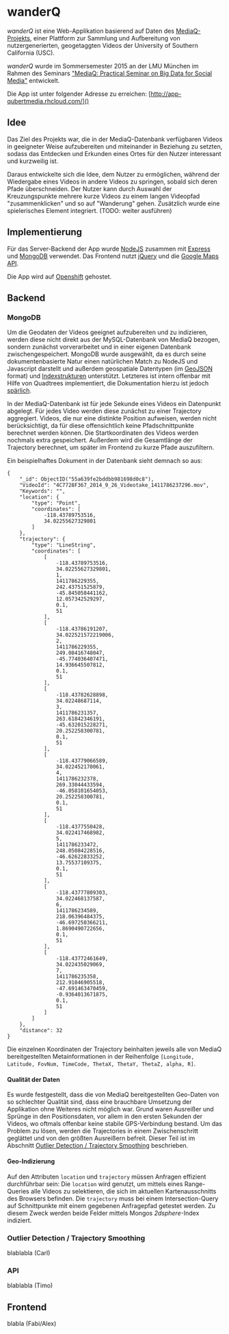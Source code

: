 # wanderQ

*wanderQ* ist eine Web-Applikation basierend auf Daten des [MediaQ-Projekts](http://mediaq.usc.edu/), einer Plattform zur Sammlung und Aufbereitung von nutzergenerierten, geogetaggten Videos der University of Southern California (USC).

*wanderQ* wurde im Sommersemester 2015 an der LMU München im Rahmen des Seminars ["MediaQ: Practical Seminar on Big Data for Social Media"](http://www.dbs.ifi.lmu.de/cms/Hauptseminar_%22MediaQ:_Practical_Seminar_on_Big_Data_for_Social_Media%22) entwickelt.

Die App ist unter folgender Adresse zu erreichen: [http://app-qubertmedia.rhcloud.com/]()

## Idee

Das Ziel des Projekts war, die in der MediaQ-Datenbank verfügbaren Videos in geeigneter Weise aufzubereiten und miteinander in Beziehung zu setzten, sodass das Entdecken und Erkunden eines Ortes für den Nutzer interessant und kurzweilig ist.

Daraus entwickelte sich die Idee, dem Nutzer zu ermöglichen, während der Wiedergabe eines Videos in andere Videos zu springen, sobald sich deren Pfade überschneiden. Der Nutzer kann durch Auswahl der Kreuzungspunkte mehrere kurze Videos zu einem langen Videopfad "zusammenklicken" und so auf "Wanderung" gehen. Zusätzlich wurde eine spielerisches Element integriert. (TODO: weiter ausführen)

## Implementierung

Für das Server-Backend der App wurde [NodeJS](https://nodejs.org/) zusammen mit [Express](http://expressjs.com/) und [MongoDB](https://www.mongodb.org/) verwendet. Das Frontend nutzt [jQuery](https://jquery.com/) und die [Google Maps API](https://developers.google.com/maps/documentation/javascript/?hl=de).

Die App wird auf [Openshift](https://openshift.redhat.com) gehostet.

## Backend

### MongoDB

Um die Geodaten der Videos geeignet aufzubereiten und zu indizieren, werden diese nicht direkt aus der MySQL-Datenbank von MediaQ bezogen, sondern zunächst vorverarbeitet und in einer eigenen Datenbank zwischengespeichert. MongoDB wurde ausgewählt, da es durch seine dokumentenbasierte Natur einen natürlichen Match zu NodeJS und Javascript darstellt und außerdem geospatiale Datentypen (im [GeoJSON](http://geojson.org/) format) und [Indexstrukturen](http://docs.mongodb.org/manual/applications/geospatial-indexes/) unterstützt. Letzteres ist intern offenbar mit Hilfe von Quadtrees implementiert, die Dokumentation hierzu ist jedoch [spärlich](http://docs.mongodb.org/manual/core/geospatial-indexes/).

In der MediaQ-Datenbank ist für jede Sekunde eines Videos ein Datenpunkt abgelegt. Für jedes Video werden diese zunächst zu einer Trajectory aggregiert. Videos, die nur eine distinkte Position aufweisen, werden nicht berücksichtigt, da für diese offensichtlich keine Pfadschnittpunkte berechnet werden können. Die Startkoordinaten des Videos werden nochmals extra gespeichert. Außerdem wird die Gesamtlänge der Trajectory berechnet, um später im Frontend zu kurze Pfade auszufiltern.

Ein beispielhaftes Dokument in der Datenbank sieht demnach so aus:
```
{
    "_id": ObjectID("55a639fe2bddbb981698d0c8"),
    "VideoId": "4C7728F367_2014_9_26_Videotake_1411786237296.mov",
    "Keywords": "",
    "location": {
        "type": "Point",
        "coordinates": [
            -118.43789753516,
            34.02255627329801
        ]
    },
    "trajectory": {
        "type": "LineString",
        "coordinates": [
            [
                -118.43789753516,
                34.02255627329801,
                1,
                1411786229355,
                242.43751525879,
                -45.845058441162,
                12.057342529297,
                0.1,
                51
            ],
            [
                -118.43786191207,
                34.022521572219006,
                2,
                1411786229355,
                249.08416748047,
                -45.774036407471,
                14.936645507812,
                0.1,
                51
            ],
            [
                -118.43782628898,
                34.02248687114,
                3,
                1411786231357,
                263.61842346191,
                -45.632015228271,
                20.252258300781,
                0.1,
                51
            ],
            [
                -118.43779066589,
                34.022452170061,
                4,
                1411786232378,
                269.33044433594,
                -46.058101654053,
                20.252258300781,
                0.1,
                51
            ],
            [
                -118.4377550428,
                34.022417468982,
                5,
                1411786233472,
                248.05084228516,
                -46.62622833252,
                13.75537109375,
                0.1,
                51
            ],
            [
                -118.43777809303,
                34.022468137587,
                6,
                1411786234589,
                218.06396484375,
                -46.697250366211,
                1.8690490722656,
                0.1,
                51
            ],
            [
                -118.43772461649,
                34.022435029069,
                7,
                1411786235358,
                212.91046905518,
                -47.691463470459,
                -0.9364013671875,
                0.1,
                51
            ]
        ]
    },
    "distance": 32
}
```

Die einzelnen Koordinaten der Trajectory beinhalten jeweils alle von MediaQ bereitgestellten Metainformationen in der Reihenfolge `[Longitude, Latitude, FovNum, TimeCode, ThetaX, ThetaY, ThetaZ, alpha, R]`.

#### Qualität der Daten

Es wurde festgestellt, dass die von MediaQ bereitgestellten Geo-Daten von so schlechter Qualität sind, dass eine brauchbare Umsetzung der Applikation ohne Weiteres nicht möglich war. Grund waren Ausreißer und Sprünge in den Positionsdaten, vor allem in den ersten Sekunden der Videos, wo oftmals offenbar keine stabile GPS-Verbindung bestand. Um das Problem zu lösen, werden die Trajectories in einem Zwischenschritt geglättet und von den größten Ausreißern befreit. Dieser Teil ist im Abschnitt [Outlier Detection / Trajectory Smoothing]() beschrieben.

#### Geo-Indizierung

Auf den Attributen `location` und `trajectory` müssen Anfragen effizient durchführbar sein: Die `location` wird genutzt, um mittels eines Range-Queries alle Videos zu selektieren, die sich im aktuellen Kartenausschnitts des Browsers befinden. Die `trajectory` muss bei einem Intersection-Query auf Schnittpunkte mit einem gegebenen Anfragepfad getestet werden. Zu diesem Zweck werden beide Felder mittels Mongos *2dsphere*-Index indiziert.

### Outlier Detection / Trajectory Smoothing

blablabla (Carl)

### API

blablabla (Timo)

## Frontend

blabla (Fabi/Alex)

